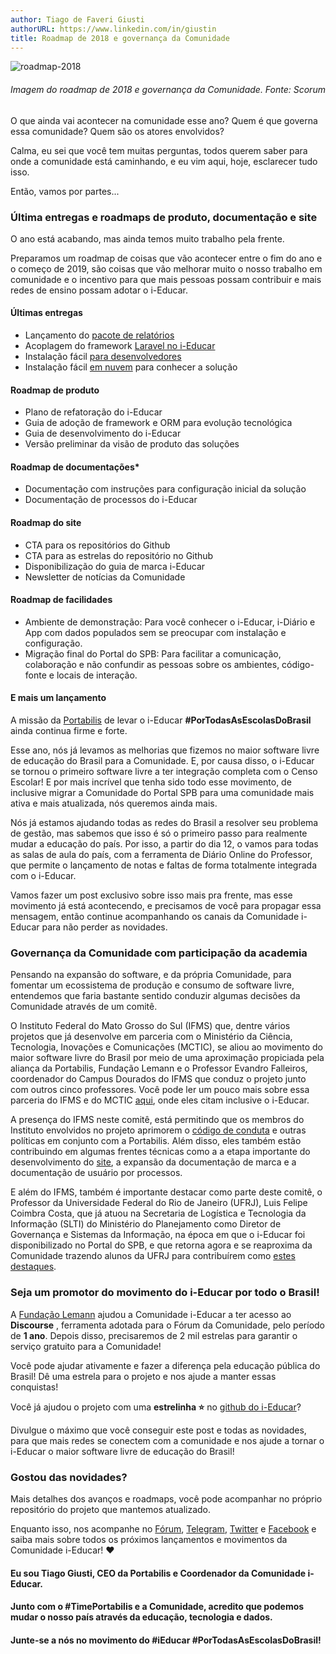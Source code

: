 ```yaml
---
author: Tiago de Faveri Giusti
authorURL: https://www.linkedin.com/in/giustin
title: Roadmap de 2018 e governança da Comunidade
---
```



![roadmap-2018](https://user-images.githubusercontent.com/1082624/49318741-e19fd480-f4e0-11e8-9efb-10551de7f84f.png)
###### Imagem do roadmap de 2018 e governança da Comunidade. Fonte: Scorum


O que ainda vai acontecer na comunidade esse ano? Quem é que governa essa comunidade? Quem são os atores envolvidos?

Calma, eu sei que você tem muitas perguntas, todos querem saber para onde a comunidade está caminhando, e eu vim aqui, hoje, esclarecer tudo isso.

Então, vamos por partes...

### Última entregas e roadmaps de produto, documentação e site

O ano está acabando, mas ainda temos muito trabalho pela frente. 

Preparamos um roadmap de coisas que vão acontecer entre o fim do ano e o começo de 2019, são coisas que vão melhorar muito o nosso trabalho em comunidade e o incentivo para que mais pessoas possam contribuir e mais redes de ensino possam adotar o i-Educar.

#### **Últimas entregas**
 * Lançamento do [pacote de relatórios](https://ieducar.org/blog/2018/10/05/lancamento-de-pacote-de-relatorios-para-comunidade.html)
 * Acoplagem do framework [Laravel no i-Educar](https://github.com/portabilis/i-educar/pull/389)
 * Instalação fácil [para desenvolvedores](https://github.com/portabilis/i-educar/#instala%C3%A7%C3%A3o)
 * Instalação fácil [em nuvem](https://github.com/portabilis/i-educar#instala%C3%A7%C3%A3o-em-servidor) para conhecer a solução

#### **Roadmap de produto**
* Plano de refatoração do i-Educar
* Guia de adoção de framework e ORM para evolução tecnológica
* Guia de desenvolvimento do i-Educar
* Versão preliminar da visão de produto das soluções

#### **Roadmap de documentações***
* Documentação com instruções para configuração inicial da solução
* Documentação de processos do i-Educar

#### **Roadmap do site**
* CTA para os repositórios do Github
* CTA para as estrelas do repositório no Github
* Disponibilização do guia de marca i-Educar
* Newsletter de notícias da Comunidade

#### **Roadmap de facilidades**
* Ambiente de demonstração: Para você conhecer o i-Educar, i-Diário e App com dados populados sem se preocupar com instalação e configuração.
* Migração final do Portal do SPB: Para facilitar a comunicação, colaboração e não confundir as pessoas sobre os ambientes, código-fonte e locais de interação.

#### E mais um lançamento

A missão da [Portabilis](http://portabilis.com.br) de levar o i-Educar **#PorTodasAsEscolasDoBrasil** ainda continua firme e forte.

Esse ano, nós já levamos as melhorias que fizemos no maior software livre de educação do Brasil para a Comunidade. E, por causa disso, o i-Educar se tornou o primeiro software livre a ter integração completa com o Censo Escolar! E por mais incrível que tenha sido todo esse movimento, de inclusive migrar a Comunidade do Portal SPB para uma comunidade mais ativa e mais atualizada, nós queremos ainda mais.

Nós já estamos ajudando todas as redes do Brasil a resolver seu problema de gestão, mas sabemos que isso é só o primeiro passo para realmente mudar a educação do país. Por isso, a partir do dia 12, o vamos para todas as salas de aula do país, com a ferramenta de Diário Online do Professor, que permite o lançamento de notas e faltas de forma totalmente integrada com o i-Educar.

Vamos fazer um post exclusivo sobre isso mais pra frente, mas esse movimento já está acontecendo, e precisamos de você para propagar essa mensagem, então continue acompanhando os canais da Comunidade i-Educar para não perder as novidades.


### Governança da Comunidade com participação da academia

Pensando na expansão do software, e da própria Comunidade, para fomentar um ecossistema de produção e consumo de software livre, entendemos que faria bastante sentido conduzir algumas decisões da Comunidade através de um comitê.

O Instituto Federal do Mato Grosso do Sul (IFMS) que, dentre vários projetos que já desenvolve em parceria com o Ministério da Ciência, Tecnologia, Inovações e Comunicações (MCTIC), se aliou ao movimento do maior software livre do Brasil por meio de uma aproximação propiciada pela aliança da Portabilis, Fundação Lemann e o Professor Evandro Falleiros, coordenador do Campus Dourados do IFMS que conduz o projeto junto com outros cinco professores. Você pode ler um pouco mais sobre essa parceria do IFMS e do MCTIC [aqui](https://softwarepublico.gov.br/social/spb/noticias/ifms-recebe-r-12-milhao-para-desenvolvimento-de-softwares), onde eles citam inclusive o i-Educar.

A presença do IFMS neste comitê, está permitindo que os membros do Instituto envolvidos no projeto aprimorem o [código de conduta](https://github.com/portabilis/i-educar/blob/master/CODE_OF_CONDUCT.md) e outras políticas em conjunto com a Portabilis. Além disso, eles também estão contribuindo em algumas frentes técnicas como a a etapa importante do desenvolvimento do [site](https://ieducar.org), a expansão da documentação de marca e a documentação de usuário por processos.

E além do IFMS, também é importante destacar como parte deste comitê, o Professor da Universidade Federal do Rio de Janeiro (UFRJ), Luis Felipe Coimbra Costa, que já atuou na Secretaria de Logística e Tecnologia da Informação (SLTI) do Ministério do Planejamento como Diretor de Governança e Sistemas da Informação, na época em que o i-Educar foi disponibilizado no Portal do SPB, e que retorna agora e se reaproxima da Comunidade trazendo alunos da UFRJ para contribuírem como [estes destaques](https://forum.ieducar.org/t/relatorios-customizados-merenda-caxias-fes-ufrj-2018/99/2).


### Seja um promotor do movimento do i-Educar por todo o Brasil!

A [Fundação Lemann](https://fundacaolemann.org.br) ajudou a Comunidade i-Educar a ter acesso ao **Discourse** , ferramenta adotada para o Fórum da Comunidade, pelo período de **1 ano**. Depois disso, precisaremos de 2 mil estrelas para garantir o serviço gratuito para a Comunidade!

Você pode ajudar ativamente e fazer a diferença pela educação pública do Brasil! Dê uma estrela para o projeto e nos ajude a manter essas conquistas!

Você já ajudou o projeto com uma **estrelinha ⭐** no [github do i-Educar](https://github.com/portabilis/i-educar)?

Divulgue o máximo que você conseguir este post e todas as novidades, para que mais redes se conectem com a comunidade e nos ajude a tornar o i-Educar o maior software livre de educação do Brasil!

### Gostou das novidades?

Mais detalhes dos avanços e roadmaps, você pode acompanhar no próprio repositório do projeto que mantemos atualizado.

Enquanto isso, nos acompanhe no [Fórum](http://forum.ieducar.org), [Telegram](https://t.me/ieducar), [Twitter](http://twitter.com/portabilis) e [Facebook](http://facebook.com/ieducar) e saiba mais sobre todos os próximos lançamentos e movimentos da Comunidade i-Educar! ❤️

#### Eu sou Tiago Giusti, CEO da Portabilis e Coordenador da Comunidade i-Educar.

#### Junto com o #TimePortabilis e a Comunidade, acredito que podemos mudar o nosso país através da educação, tecnologia e dados.

#### Junte-se a nós no movimento do **#iEducar #PorTodasAsEscolasDoBrasil**!	
